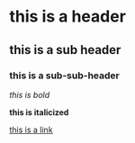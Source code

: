
# this is a header

## this is a sub header

### this is a sub-sub-header

*this is bold*

**this is italicized**

[this is a link](www.google.com) 
